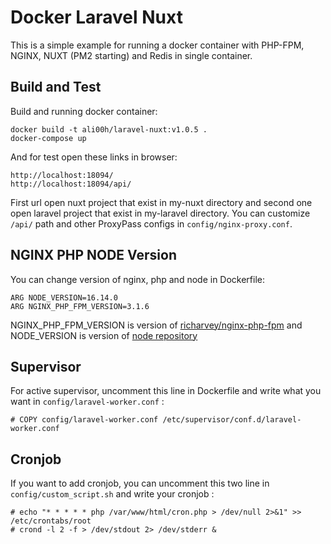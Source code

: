 # Docker Laravel Nuxt

This is a simple example for running a docker container with PHP-FPM, NGINX, NUXT (PM2 starting) and Redis in single container.

## Build and Test
Build and running docker container: 
```
docker build -t ali00h/laravel-nuxt:v1.0.5 .
docker-compose up
```
And for test open these links in browser:
```
http://localhost:18094/
http://localhost:18094/api/
```
First url open nuxt project that exist in my-nuxt directory and second one open laravel project that exist in my-laravel directory. You can customize `/api/` path and other ProxyPass configs in `config/nginx-proxy.conf`.



## NGINX PHP NODE Version
You can change version of nginx, php and node in Dockerfile:
```
ARG NODE_VERSION=16.14.0
ARG NGINX_PHP_FPM_VERSION=3.1.6
```

NGINX_PHP_FPM_VERSION is version of [richarvey/nginx-php-fpm](https://hub.docker.com/r/richarvey/nginx-php-fpm) and NODE_VERSION is version of [node repository](https://hub.docker.com/_/node/) 



## Supervisor
For active supervisor, uncomment this line in Dockerfile and write what you want in `config/laravel-worker.conf` :
```
# COPY config/laravel-worker.conf /etc/supervisor/conf.d/laravel-worker.conf
```

## Cronjob
If you want to add cronjob, you can uncomment this two line in `config/custom_script.sh` and write your cronjob :
```
# echo "* * * * * php /var/www/html/cron.php > /dev/null 2>&1" >> /etc/crontabs/root
# crond -l 2 -f > /dev/stdout 2> /dev/stderr &
```



